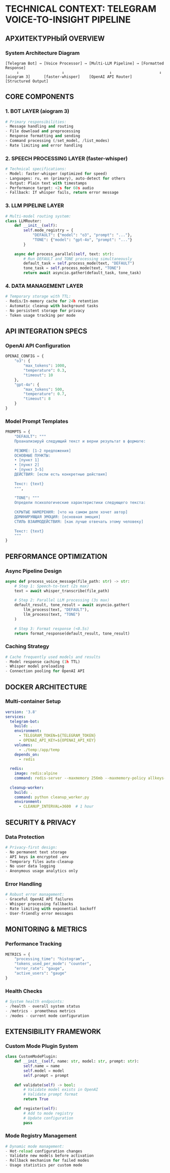 # TECHNICAL CONTEXT: TELEGRAM VOICE-TO-INSIGHT PIPELINE

## АРХИТЕКТУРНЫЙ OVERVIEW

### System Architecture Diagram
```
[Telegram Bot] → [Voice Processor] → [Multi-LLM Pipeline] → [Formatted Response]
     ↓                   ↓                    ↓                     ↓
[aiogram 3]      [faster-whisper]    [OpenAI API Router]    [Structured Output]
```

## CORE COMPONENTS

### 1. BOT LAYER (aiogram 3)
```python
# Primary responsibilities:
- Message handling and routing
- File download and preprocessing  
- Response formatting and sending
- Command processing (/set_model, /list_modes)
- Rate limiting and error handling
```

### 2. SPEECH PROCESSING LAYER (faster-whisper)
```python
# Technical specifications:
- Model: faster-whisper (optimized for speed)
- Languages: ru, en (primary), auto-detect for others
- Output: Plain text with timestamps
- Performance target: <2s for 60s audio
- Fallback: If whisper fails, return error message
```

### 3. LLM PIPELINE LAYER
```python
# Multi-model routing system:
class LLMRouter:
    def __init__(self):
        self.mode_registry = {
            "DEFAULT": {"model": "o3", "prompt": "..."},
            "TONE": {"model": "gpt-4o", "prompt": "..."}
        }
    
    async def process_parallel(self, text: str):
        # Run DEFAULT and TONE processing simultaneously
        default_task = self.process_mode(text, "DEFAULT")
        tone_task = self.process_mode(text, "TONE")
        return await asyncio.gather(default_task, tone_task)
```

### 4. DATA MANAGEMENT LAYER
```python
# Temporary storage with TTL:
- Redis/In-memory cache for 24h retention
- Automatic cleanup with background tasks
- No persistent storage for privacy
- Token usage tracking per mode
```

## API INTEGRATION SPECS

### OpenAI API Configuration
```python
OPENAI_CONFIG = {
    "o3": {
        "max_tokens": 1000,
        "temperature": 0.3,
        "timeout": 10
    },
    "gpt-4o": {
        "max_tokens": 500,  
        "temperature": 0.7,
        "timeout": 8
    }
}
```

### Model Prompt Templates
```python
PROMPTS = {
    "DEFAULT": """
    Проанализируй следующий текст и верни результат в формате:
    
    РЕЗЮМЕ: [1-2 предложения]
    ОСНОВНЫЕ ПУНКТЫ:
    • [пункт 1]
    • [пункт 2] 
    • [пункт 3-5]
    ДЕЙСТВИЯ: [если есть конкретные действия]
    
    Текст: {text}
    """,
    
    "TONE": """
    Определи психологические характеристики следующего текста:
    
    СКРЫТЫЕ НАМЕРЕНИЯ: [что на самом деле хочет автор]
    ДОМИНИРУЮЩАЯ ЭМОЦИЯ: [основная эмоция]
    СТИЛЬ ВЗАИМОДЕЙСТВИЯ: [как лучше отвечать этому человеку]
    
    Текст: {text}
    """
}
```

## PERFORMANCE OPTIMIZATION

### Async Pipeline Design
```python
async def process_voice_message(file_path: str) -> str:
    # Step 1: Speech-to-text (2s max)
    text = await whisper_transcribe(file_path)
    
    # Step 2: Parallel LLM processing (3s max)
    default_result, tone_result = await asyncio.gather(
        llm_process(text, "DEFAULT"),
        llm_process(text, "TONE")
    )
    
    # Step 3: Format response (<0.5s)
    return format_response(default_result, tone_result)
```

### Caching Strategy
```python
# Cache frequently used models and results
- Model response caching (1h TTL)
- Whisper model preloading
- Connection pooling for OpenAI API
```

## DOCKER ARCHITECTURE

### Multi-container Setup
```yaml
version: '3.8'
services:
  telegram-bot:
    build: .
    environment:
      - TELEGRAM_TOKEN=${TELEGRAM_TOKEN}
      - OPENAI_API_KEY=${OPENAI_API_KEY}
    volumes:
      - ./temp:/app/temp
    depends_on:
      - redis
      
  redis:
    image: redis:alpine
    command: redis-server --maxmemory 256mb --maxmemory-policy allkeys-lru
    
  cleanup-worker:
    build: .
    command: python cleanup_worker.py
    environment:
      - CLEANUP_INTERVAL=3600  # 1 hour
```

## SECURITY & PRIVACY

### Data Protection
```python
# Privacy-first design:
- No permanent text storage
- API keys in encrypted .env
- Temporary files auto-cleanup
- No user data logging
- Anonymous usage analytics only
```

### Error Handling
```python
# Robust error management:
- Graceful OpenAI API failures
- Whisper processing fallbacks  
- Rate limiting with exponential backoff
- User-friendly error messages
```

## MONITORING & METRICS

### Performance Tracking
```python
METRICS = {
    "processing_time": "histogram",
    "tokens_used_per_mode": "counter", 
    "error_rate": "gauge",
    "active_users": "gauge"
}
```

### Health Checks
```python
# System health endpoints:
- /health - overall system status
- /metrics - prometheus metrics
- /modes - current mode configuration
```

## EXTENSIBILITY FRAMEWORK

### Custom Mode Plugin System
```python
class CustomModePlugin:
    def __init__(self, name: str, model: str, prompt: str):
        self.name = name
        self.model = model  
        self.prompt = prompt
        
    def validate(self) -> bool:
        # Validate model exists in OpenAI
        # Validate prompt format
        return True
        
    def register(self):
        # Add to mode registry
        # Update configuration
        pass
```

### Mode Registry Management
```python
# Dynamic mode management:
- Hot-reload configuration changes
- Validate new models before activation
- Rollback mechanism for failed modes
- Usage statistics per custom mode
``` 